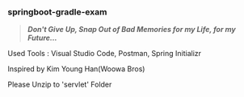 ### springboot-gradle-exam
> ***Don't Give Up, Snap Out of Bad Memories for my Life, for my Future...***
<p>Used Tools : Visual Studio Code, Postman, Spring Initializr</p>
<p>Inspired by Kim Young Han(Woowa Bros)</p>
<p>Please Unzip to 'servlet' Folder</p>
